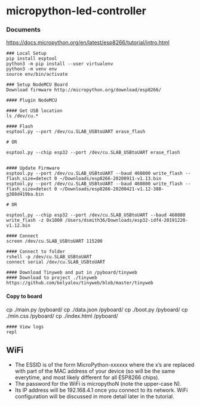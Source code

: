 # micropython-led-controller

### Documents
https://docs.micropython.org/en/latest/esp8266/tutorial/intro.html

    ### Local Setup
    pip install esptool
    python3 -m pip install --user virtualenv
    python3 -m venv env
    source env/bin/activate

    ### Setup NodeMCU Board
    Download firmware http://micropython.org/download/esp8266/

    #### Plugin NodeMCU

    #### Get USB location
    ls /dev/cu.*

    #### Flash
    esptool.py --port /dev/cu.SLAB_USBtoUART erase_flash

    # OR

    esptool.py --chip esp32 --port /dev/cu.SLAB_USBtoUART erase_flash


    #### Update Firmware
    esptool.py --port /dev/cu.SLAB_USBtoUART --baud 460800 write_flash --flash_size=detect 0 ~/Downloads/esp8266-20200911-v1.13.bin
    esptool.py --port /dev/cu.SLAB_USBtoUART --baud 460800 write_flash --flash_size=detect 0 ~/Downloads/esp8266-20200421-v1.12-388-g388d419ba.bin

    # OR 

    esptool.py --chip esp32 --port /dev/cu.SLAB_USBtoUART --baud 460800 write_flash -z 0x1000 /Users/dsmith36/Downloads/esp32-idf4-20191220-v1.12.bin

    #### Connect
    screen /dev/cu.SLAB_USBtoUART 115200

    #### Connect to folder 
    rshell -p /dev/cu.SLAB_USBtoUART
    connect serial /dev/cu.SLAB_USBtoUART
    
    #### Download Tinyweb and put in /pyboard/tinyweb
    #### Download to project ./tinyweb https://github.com/belyalov/tinyweb/blob/master/tinyweb

#### Copy to board
cp ./main.py /pyboard/
cp ./data.json /pyboard/
cp ./boot.py /pyboard/
cp ./min.css /pyboard/
cp ./index.html /pyboard/

    #### View logs
    repl
    
## WiFi

- The ESSID is of the form MicroPython-xxxxxx where the x’s are replaced with part of the MAC address of your device (so will be the same everytime, and most likely different for all ESP8266 chips). 
- The password for the WiFi is micropythoN (note the upper-case N).
- Its IP address will be 192.168.4.1 once you connect to its network. WiFi configuration will be discussed in more detail later in the tutorial.
